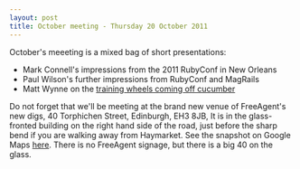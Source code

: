 ```yaml
---
layout: post
title: October meeting - Thursday 20 October 2011
---
```


October's meeeting is a mixed bag of short presentations:

* Mark Connell's impressions from the 2011 RubyConf in New Orleans
* Paul Wilson's further impressions from RubyConf and MagRails
* Matt Wynne on the [training wheels coming off cucumber](http://aslakhellesoy.com/post/11055981222/the-training-wheels-came-off)

Do not forget that we'll be meeting at the brand new venue of FreeAgent's new digs, 40 Torphichen Street, Edinburgh, EH3 8JB, It is in the  glass-fronted building on the right hand side of the road, just before the sharp bend if you are walking away from Haymarket.  See the snapshot on Google Maps [here](http://maps.google.com/maps?ll=55.947001,-3.212879&spn=0.009781,0.024226&oe=UTF-8&&vpsrc=0&z=16&layer=c&cbll=55.947008,-3.212719&panoid=JgJD7n9AKiopAKiNJon0Aw&cbp=12,166.98,,0,13.97).  There is no FreeAgent signage, but there is a big 40 on the glass.


